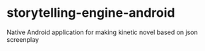 # storytelling-engine-android
Native Android application for making kinetic novel based on json screenplay
